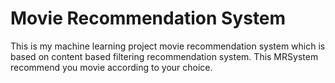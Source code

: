 # Movie Recommendation System

This is my machine learning project movie recommendation system which is based on content based filtering recommendation system. This MRSystem recommend you movie according to your choice.


          

